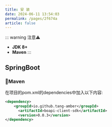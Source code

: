 ```yaml
---
title: 安 装
date: 2024-06-11 13:54:03
permalink: /pages/2f674a
article: false
---
```

::: warning 注意⚠️
- **JDK 8+**
- **Maven**
:::

## SpringBoot

### 🍊Maven
在项目的pom.xml的dependencies中加入以下内容:
```xml
<dependency>
    <groupId>io.github.tang-amber</groupId>
	  <artifactId>boapi-client-sdk</artifactId>
	  <version>0.0.3</version>
</dependency>
```

